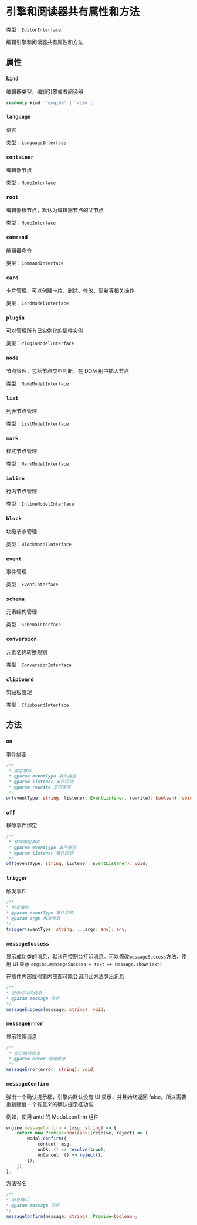 # 引擎和阅读器共有属性和方法

类型：`EditorInterface`

编辑引擎和阅读器共有属性和方法

## 属性

### `kind`

编辑器类型，编辑引擎或者阅读器

```ts
readonly kind: 'engine' | 'view';
```

### `language`

语言

类型：`LanguageInterface`

### `container`

编辑器节点

类型：`NodeInterface`

### `root`

编辑器根节点，默认为编辑器节点的父节点

类型：`NodeInterface`

### `command`

编辑器命令

类型：`CommandInterface`

### `card`

卡片管理，可以创建卡片、删除、修改、更新等相关操作

类型：`CardModelInterface`

### `plugin`

可以管理所有已实例化的插件实例

类型：`PluginModelInterface`

### `node`

节点管理，包括节点类型判断，在 DOM 树中插入节点

类型：`NodeModelInterface`

### `list`

列表节点管理

类型：`ListModelInterface`

### `mark`

样式节点管理

类型：`MarkModelInterface`

### `inline`

行内节点管理

类型：`InlineModelInterface`

### `block`

块级节点管理

类型：`BlockModelInterface`

### `event`

事件管理

类型：`EventInterface`

### `schema`

元素结构管理

类型：`SchemaInterface`

### `conversion`

元素名称转换规则

类型：`ConversionInterface`

### `clipboard`

剪贴板管理

类型：`ClipboardInterface`

## 方法

### `on`

事件绑定

```ts
/**
 * 绑定事件
 * @param eventType 事件类型
 * @param listener 事件回调
 * @param rewrite 是否重写
 */
on(eventType: string, listener: EventListener, rewrite?: boolean): void;
```

### `off`

移除事件绑定

```ts
/**
 * 移除绑定事件
 * @param eventType 事件类型
 * @param listener 事件回调
 */
off(eventType: string, listener: EventListener): void;
```

### `trigger`

触发事件

```ts
/**
* 触发事件
* @param eventType 事件名称
* @param args 触发参数
*/
trigger(eventType: string, ...args: any): any;
```

### `messageSuccess`

显示成功类的消息，默认在控制台打印消息。可以修改`messageSuccess`方法，使用 UI 显示 `engine.messageSuccess = text => Message.show(text)`

在插件内部或引擎内部都可能会调用此方法弹出讯息

```ts
/**
* 显示成功的信息
* @param message 信息
*/
messageSuccess(message: string): void;
```

### `messageError`

显示错误消息

```ts
/**
 * 显示错误信息
 * @param error 错误信息
 */
messageError(error: string): void;
```

### `messageConfirm`

弹出一个确认提示框，引擎内默认没有 UI 显示，并且始终返回 false。所以需要重新赋值一个有意义的确认提示框功能

例如，使用 antd 的 Modal.confirm 组件

```ts
engine.messageConfirm = (msg: string) => {
	return new Promise<boolean>((resolve, reject) => {
		Modal.confirm({
			content: msg,
			onOk: () => resolve(true),
			onCancel: () => reject(),
		});
	});
};
```

方法签名

```ts
/**
* 消息确认
* @param message 消息
*/
messageConfirm(message: string): Promise<boolean>;
```
